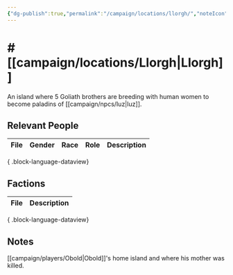 ```yaml
---
{"dg-publish":true,"permalink":"/campaign/locations/llorgh/","noteIcon":"","created":"2025-10-26T10:04:22.021-07:00","updated":"2025-10-27T13:35:57.304-07:00"}
---
```


# # [[campaign/locations/Llorgh\|Llorgh]]
An island where 5 Goliath brothers are breeding with human women to become paladins of [[campaign/npcs/Iuz\|Iuz]].

## Relevant People
| File | Gender | Race | Role | Description |
| ---- | ------ | ---- | ---- | ----------- |

{ .block-language-dataview}

## Factions
| File | Description |
| ---- | ----------- |

{ .block-language-dataview}
## Notes
[[campaign/players/Obold\|Obold]]'s home island and where his mother was killed. 